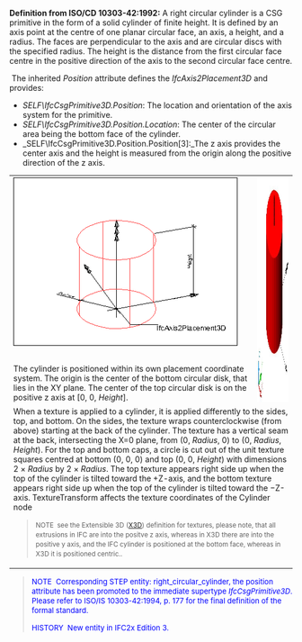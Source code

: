 ﻿**Definition from ISO/CD 10303-42:1992:** A right circular cylinder is a CSG primitive in the form of a solid cylinder of finite height. It is defined by an axis point at the centre of one planar circular face, an axis, a height, and a radius. The faces are perpendicular to the axis and are circular discs with the specified radius. The height is the distance from the first circular face centre in the positive direction of the axis to the second circular face centre.

&nbsp;The inherited _Position_ attribute defines the _IfcAxis2Placement3D_ and provides:

* _SELF\IfcCsgPrimitive3D.Position_: The location and orientation of the axis system for the primitive.&nbsp;
* _SELF\IfcCsgPrimitive3D.Position.Location_: The center of the&nbsp;circular area being the bottom face of the cylinder.
* _SELF\IfcCsgPrimitive3D.Position.Position[3]:_The z axis provides the center axis and the height is measured from the origin along the positive direction of the z axis.

<table border="0" cellpadding="2" cellspacing="2" width="100%">
  <tbody>
    <tr>
      <td valign="top" width="420"><img alt="cylinder" src="figures/ifcrightcircularcylinder-layout1.png" height="300" width="400"></td>
      <td colspan="1" rowspan="2" valign="top"><img alt="cylinder" src="figures/ifcrightcircularcylinder.jpg" height="400" width="400"></td>
    </tr>
    <tr>
      <td width="420">The cylinder is positioned within
its
own placement coordinate system. The origin is the center of the bottom
circular disk, that lies in the XY plane. The center of the top
circular disk is on the positive z axis at [0, 0, <i>Height</i>].</td>
    </tr>
    <tr>
      <td colspan="2" rowspan="1" width="420">When
a texture is applied to a cylinder, it is applied differently to the
sides, top, and bottom. On the sides, the texture wraps
counterclockwise (from above) starting at the back of the cylinder. The
texture has a vertical seam at the back, intersecting the X=0 plane,
from (0, <i>Radius</i>, 0) to (0, <i>Radius</i>,
      <i>Height</i>). For the top and bottom caps, a circle
is cut out of the unit texture squares centred at bottom (0, 0, 0) and
top (0, 0, <i>Height</i>) with dimensions
2&nbsp;&times; <i>Radius</i> by
2&nbsp;&times; <i>Radius</i>. The top texture
appears right side up when the top of the cylinder is tilted toward the
+Z-axis, and the bottom texture appears right side up when the top of
the cylinder is tilted toward the &minus;Z-axis. TextureTransform
affects the texture coordinates of the Cylinder node <br>
      <blockquote><small>NOTE &nbsp;see the Extensible
3D (<a href="http://www.web3d.org/x3d/specifications/ISO-IEC-19775-X3DAbstractSpecification/Part01/components/geometry3D.html#Cylinder">X3D</a>)
definition for textures, please note, that all extrusions in IFC are
into the positve z axis, whereas in X3D there are into the positive y
axis, and the IFC cylinder is positioned at the bottom face, whereas in
X3D it is positioned centric..</small></blockquote>
      </td>
    </tr>
  </tbody>
</table>

> <font color="#0000ff" size="-1">NOTE&nbsp;
Corresponding STEP entity: right_circular_cylinder, the position
attribute has been promoted to the immediate supertype <i>IfcCsgPrimitive3D</i>.
Please refer to ISO/IS 10303-42:1994, p. 177 for the final definition
of the formal standard. </font>
> 
> <font color="#0000ff" size="-1">HISTORY&nbsp;
New entity in IFC2x Edition 3.</font>
>
